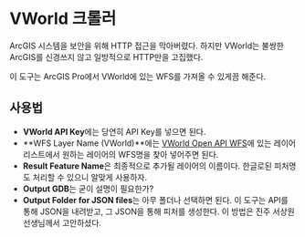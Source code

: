 # VWorld 크롤러

ArcGIS 시스템을 보안을 위해 HTTP 접근을 막아버렸다.
하지만 VWorld는 불쌍한 ArcGIS를 신경쓰지 않고 일방적으로 HTTP만을 고집했다.

이 도구는 ArcGIS Pro에서 VWorld에 있는 WFS를 가져올 수 있게끔 해준다.

## 사용법
- **VWorld API Key**에는 당연히 API Key를 넣으면 된다.
- **WFS Layer Name (VWorld)**에는 [VWorld Open API WFS](https://www.vworld.kr/dev/v4dv_wmsguide2_s001.do)에 있는 레이어 리스트에서 원하는 레이어의 WFS명을 찾아 넣어주면 된다.
- **Result Feature Name**은 최종적으로 추가될 레이어의 이름이다. 한글로된 피처명도 처리할 수 있으니 알맞게 사용하자.
- **Output GDB**는 굳이 설명이 필요한가?
- **Output Folder for JSON files**는 아무 폴더나 선택하면 된다. 이 도구는 API를 통해 JSON을 내려받고, 그 JSON을 통해 피처를 생성한다. 이 방법은 진주 서상원 선생님께서 고안하셨다.